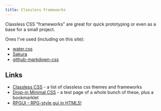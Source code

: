 ```yaml
---
title: Classless Frameworks
---
```


Classless CSS "frameworks" are great for quick prototyping or even as a base for a small project.

Ones I've used (including on this site):

- [water.css](https://github.com/kognise/water.css)
- [Sakura](https://github.com/oxalorg/sakura)
- [github-markdown-css](https://github.com/sindresorhus/github-markdown-css)

## Links

- [Classless CSS](https://github.com/dbohdan/classless-css) - a list of classless css themes and frameworks
- [Drop-in Minimal CSS](https://dohliam.github.io/dropin-minimal-css/) - a test page of a whole bunch of these, plus a bookmarklet
- [RPGUI - RPG-style gui in HTML5!](http://ronenness.github.io/RPGUI/)